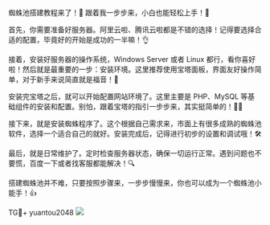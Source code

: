 蜘蛛池搭建教程来了！🚀 跟着我一步步来，小白也能轻松上手！🎉

首先，你需要准备好服务器。阿里云啦、腾讯云啦都是不错的选择！记得要选择合适的配置，毕竟好的开始是成功的一半嘛！👌

接着，安装好服务器的操作系统，Windows Server 或者 Linux 都行，看你喜好啦！然后就是最重要的一步：安装环境。这里推荐使用宝塔面板，界面友好操作简单，对于新手来说简直就是福音！🌟

安装完宝塔之后，就可以开始配置网站环境了。这里主要是 PHP、MySQL 等基础组件的安装和配置。别怕，跟着宝塔的指引一步步来，其实挺简单的！👩‍💻

接下来，就是安装蜘蛛程序了。这个根据自己需求来，市面上有很多成熟的蜘蛛池软件，选择一个适合自己的就好。安装完成后，记得进行初步的设置和调试哦！🛠️

最后，就是日常维护了。定时检查服务器状态，确保一切运行正常。遇到问题也不要慌，百度一下或者找客服都能解决！🔍

搭建蜘蛛池并不难，只要按照步骤来，一步步慢慢来，你也可以成为一个蜘蛛池小能手！👍

TG💪+ yuantou2048  ![](https://github.com/user-attachments/assets/42a5a4a5-fea9-4a1d-8aa0-73e57e430cca)